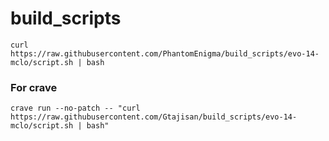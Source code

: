 # build_scripts

```
curl https://raw.githubusercontent.com/PhantomEnigma/build_scripts/evo-14-mclo/script.sh | bash
```

### For crave
```
crave run --no-patch -- "curl https://raw.githubusercontent.com/Gtajisan/build_scripts/evo-14-mclo/script.sh | bash"
```
